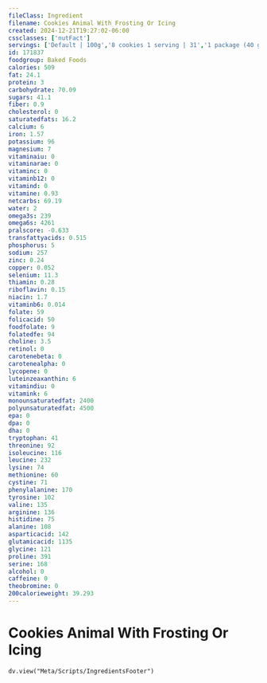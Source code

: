 ```yaml
---
fileClass: Ingredient
filename: Cookies Animal With Frosting Or Icing
created: 2024-12-21T19:27:02-06:00
cssclasses: ['nutFact']
servings: ['Default | 100g','8 cookies 1 serving | 31','1 package (40 g) | 40']
id: 171837
foodgroup: Baked Foods
calories: 509
fat: 24.1
protein: 3
carbohydrate: 70.09
sugars: 41.1
fiber: 0.9
cholesterol: 0
saturatedfats: 16.2
calcium: 6
iron: 1.57
potassium: 96
magnesium: 7
vitaminaiu: 0
vitaminarae: 0
vitaminc: 0
vitaminb12: 0
vitamind: 0
vitamine: 0.93
netcarbs: 69.19
water: 2
omega3s: 239
omega6s: 4261
pralscore: -0.633
transfattyacids: 0.515
phosphorus: 5
sodium: 257
zinc: 0.24
copper: 0.052
selenium: 11.3
thiamin: 0.28
riboflavin: 0.15
niacin: 1.7
vitaminb6: 0.014
folate: 59
folicacid: 50
foodfolate: 9
folatedfe: 94
choline: 3.5
retinol: 0
carotenebeta: 0
carotenealpha: 0
lycopene: 0
luteinzeaxanthin: 6
vitamindiu: 0
vitamink: 6
monounsaturatedfat: 2400
polyunsaturatedfat: 4500
epa: 0
dpa: 0
dha: 0
tryptophan: 41
threonine: 92
isoleucine: 116
leucine: 232
lysine: 74
methionine: 60
cystine: 71
phenylalanine: 170
tyrosine: 102
valine: 135
arginine: 136
histidine: 75
alanine: 108
asparticacid: 142
glutamicacid: 1135
glycine: 121
proline: 391
serine: 168
alcohol: 0
caffeine: 0
theobromine: 0
200calorieweight: 39.293
---
```


# Cookies Animal With Frosting Or Icing

```dataviewjs
dv.view("Meta/Scripts/IngredientsFooter")
```